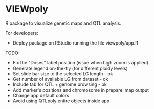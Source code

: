 # VIEWpoly

R package to visualize genetic maps and QTL analysis.

For developers:

* Deploy package on RStudio running the file viewpoly/app.R

TODO:

* Fix the "Doses" label position (issue when high zoom is applied)
* Generate legend on-the-fly (for different ploidy levels)
* Set slide bar size to the selected LG length - ok
* Get number of available LG from dataset - ok
* Include tab for QTL + genome browsing - ok
* Add marker's positions and chromosome in prepare_map output
* Change app default colors
* Avoid using QTLpoly entire objects inside app